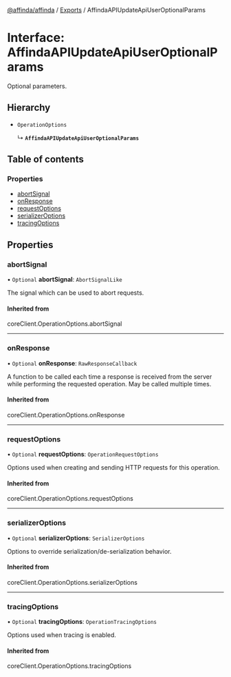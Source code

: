 [@affinda/affinda](../README.md) / [Exports](../modules.md) / AffindaAPIUpdateApiUserOptionalParams

# Interface: AffindaAPIUpdateApiUserOptionalParams

Optional parameters.

## Hierarchy

- `OperationOptions`

  ↳ **`AffindaAPIUpdateApiUserOptionalParams`**

## Table of contents

### Properties

- [abortSignal](AffindaAPIUpdateApiUserOptionalParams.md#abortsignal)
- [onResponse](AffindaAPIUpdateApiUserOptionalParams.md#onresponse)
- [requestOptions](AffindaAPIUpdateApiUserOptionalParams.md#requestoptions)
- [serializerOptions](AffindaAPIUpdateApiUserOptionalParams.md#serializeroptions)
- [tracingOptions](AffindaAPIUpdateApiUserOptionalParams.md#tracingoptions)

## Properties

### abortSignal

• `Optional` **abortSignal**: `AbortSignalLike`

The signal which can be used to abort requests.

#### Inherited from

coreClient.OperationOptions.abortSignal

___

### onResponse

• `Optional` **onResponse**: `RawResponseCallback`

A function to be called each time a response is received from the server
while performing the requested operation.
May be called multiple times.

#### Inherited from

coreClient.OperationOptions.onResponse

___

### requestOptions

• `Optional` **requestOptions**: `OperationRequestOptions`

Options used when creating and sending HTTP requests for this operation.

#### Inherited from

coreClient.OperationOptions.requestOptions

___

### serializerOptions

• `Optional` **serializerOptions**: `SerializerOptions`

Options to override serialization/de-serialization behavior.

#### Inherited from

coreClient.OperationOptions.serializerOptions

___

### tracingOptions

• `Optional` **tracingOptions**: `OperationTracingOptions`

Options used when tracing is enabled.

#### Inherited from

coreClient.OperationOptions.tracingOptions

